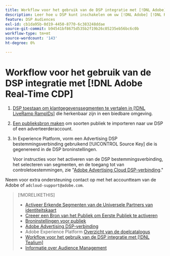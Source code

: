 ```yaml
---
title: Workflow voor het gebruik van de DSP integratie met [!DNL Adobe] [!DNL Real-time CDP]
description: Leer hoe u DSP kunt inschakelen om uw [!DNL Adobe] [!DNL Real-time CDP] eerste-partijsegmenten.
feature: DSP Audiences
exl-id: cb1da95b-0d19-4450-8770-6c383248ddae
source-git-commit: b94541bf8675d535b2f19b26c05235eb56bc6c0b
workflow-type: tm+mt
source-wordcount: '143'
ht-degree: 0%

---
```


# Workflow voor het gebruik van de DSP integratie met [!DNL Adobe Real-Time CDP]

1. [DSP toestaan om klantgegevenssegmenten te vertalen in [!DNL LiveRamp RampIDs]](source-universal-id.md) die herkenbaar zijn in een biedbare omgeving.<!-- I don't think I need this here: This requires DSP account-level and campaign-level settings to enable segment sharing with [!DNL LiveRamp], which will translate customer data to [!DNL RampIDs] to create targetable segments. Your Adobe Account Team will perform this configuration. -->

1. [Een publieksbron maken](source-create.md) om soorten publiek te importeren naar uw DSP of een adverteerderaccount.

1. In Experience Platform, vorm een Advertising DSP bestemmingsverbinding gebruikend [!UICONTROL Source Key] die is gegenereerd in de DSP broninstellingen.

   Voor instructies voor het activeren van de DSP bestemmingsverbinding, het selecteren van segmenten, en de toegang tot van controletoestemmingen, zie &quot;[Adobe Advertising Cloud DSP-verbinding](https://experienceleague.adobe.com/docs/experience-platform/destinations/catalog/advertising/adobe-advertising-cloud-connection.html).&quot;

Neem voor extra ondersteuning contact op met het accountteam van de Adobe of `adcloud-support@adobe.com`.


>[!MORELIKETHIS]
>
>* [Activeer Erkende Segmenten van de Universele Partners van identiteitskaart](source-universal-id.md)
>* [Creeer een Bron van het Publiek om Eerste Publiek te activeren](source-create.md)
>* [Broninstellingen voor publiek](source-settings.md)
>* [Adobe Advertising DSP-verbinding](https://experienceleague.adobe.com/docs/experience-platform/destinations/catalog/advertising/adobe-advertising-cloud-connection.html)
>* Adobe Experience Platform [Overzicht van de doelcatalogus](https://experienceleague.adobe.com/docs/experience-platform/destinations/catalog/overview.html)
>* [Workflow voor het gebruik van de DSP integratie met [!DNL Tealium]](/help/dsp/audiences/sources/source-tealium.md)
>* [Informatie over Audience Management](/help/dsp/audiences/audience-about.md)
